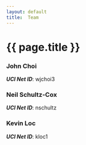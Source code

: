 ```yaml
---
layout: default
title:  Team
---
```


# {{ page.title }}

### John Choi
***UCI Net ID***: wjchoi3

### Neil Schultz-Cox
***UCI Net ID***: nschultz

### Kevin Loc
***UCI Net ID***: kloc1